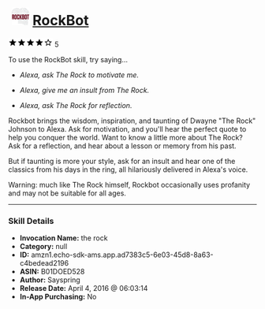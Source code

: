 # &nbsp;<img src="skill_icon" alt="RockBot icon" width="36"> [RockBot](http://alexa.amazon.com/#skills/amzn1.echo-sdk-ams.app.ad7383c5-6e03-45d8-8a63-c4bedead2196)
![4 stars](../../images/ic_star_black_18dp_1x.png)![4 stars](../../images/ic_star_black_18dp_1x.png)![4 stars](../../images/ic_star_black_18dp_1x.png)![4 stars](../../images/ic_star_black_18dp_1x.png)![4 stars](../../images/ic_star_border_black_18dp_1x.png) 5

To use the RockBot skill, try saying...

* *Alexa, ask The Rock to motivate me.*

* *Alexa, give me an insult from The Rock.*

* *Alexa, ask The Rock for reflection.*

Rockbot brings the wisdom, inspiration, and taunting of Dwayne "The Rock" Johnson to Alexa. Ask for motivation, and you'll hear the perfect quote to help you conquer the world. Want to know a little more about The Rock? Ask for a reflection, and hear about a lesson or memory from his past. 

But if taunting is more your style, ask for an insult and hear one of the classics from his days in the ring, all hilariously delivered in Alexa's voice.

Warning: much like The Rock himself, Rockbot occasionally uses profanity and may not be suitable for all ages.

***

### Skill Details

* **Invocation Name:** the rock
* **Category:** null
* **ID:** amzn1.echo-sdk-ams.app.ad7383c5-6e03-45d8-8a63-c4bedead2196
* **ASIN:** B01DOED528
* **Author:** Sayspring
* **Release Date:** April 4, 2016 @ 06:03:14
* **In-App Purchasing:** No
